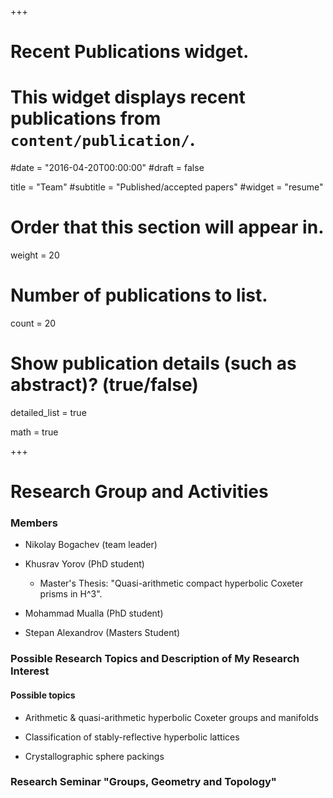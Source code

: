 +++
# Recent Publications widget.
# This widget displays recent publications from `content/publication/`.

#date = "2016-04-20T00:00:00"
#draft = false



title = "Team"
#subtitle = "Published/accepted papers"
#widget = "resume"

# Order that this section will appear in.
weight = 20



# Number of publications to list.
count = 20

# Show publication details (such as abstract)? (true/false)
detailed_list = true

math = true


+++

# Research Group and Activities


### Members

- Nikolay Bogachev (team leader)

- Khusrav Yorov (PhD student)

  + Master's Thesis: "Quasi-arithmetic compact hyperbolic Coxeter prisms in H^3".

- Mohammad Mualla (PhD student)

- Stepan Alexandrov (Masters Student)


### Possible Research Topics and Description of My Research Interest

#### Possible topics

- Arithmetic & quasi-arithmetic hyperbolic Coxeter groups and manifolds

- Classification of stably-reflective hyperbolic lattices

- Crystallographic sphere packings




### Research Seminar "Groups, Geometry and Topology"






